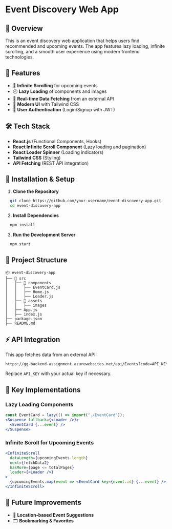 # Event Discovery Web App

## 📌 Overview
This is an event discovery web application that helps users find recommended and upcoming events. The app features lazy loading, infinite scrolling, and a smooth user experience using modern frontend technologies.

## 🚀 Features
- 🔄 **Infinite Scrolling** for upcoming events
- 🕗 **Lazy Loading** of components and images
- 🔗 **Real-time Data Fetching** from an external API
- 🎨 **Modern UI** with Tailwind CSS
- 🔐 **User Authentication** (Login/Signup with JWT)

## 🛠️ Tech Stack
- **React.js** (Functional Components, Hooks)
- **React Infinite Scroll Component** (Lazy loading and pagination)
- **React Loader Spinner** (Loading indicators)
- **Tailwind CSS** (Styling)
- **API Fetching** (REST API integration)

## 🔧 Installation & Setup

1. **Clone the Repository**
```bash
  git clone https://github.com/your-username/event-discovery-app.git
  cd event-discovery-app
```

2. **Install Dependencies**
```bash
  npm install
```

3. **Run the Development Server**
```bash
  npm start
```

## 📂 Project Structure
```
📦 event-discovery-app
├── 📂 src
│   ├── 📂 components
│   │   ├── EventCard.js
│   │   ├── Home.js
│   │   ├── Loader.js
│   ├── 📂 assets
│   │   ├── images
│   ├── App.js
│   ├── index.js
├── package.json
├── README.md
```

## ⚡ API Integration
This app fetches data from an external API:
```bash
https://gg-backend-assignment.azurewebsites.net/api/Events?code=API_KEY&type=reco
```
Replace `API_KEY` with your actual key if necessary.

## 🌟 Key Implementations
### Lazy Loading Components
```jsx
const EventCard = lazy(() => import("./EventCard"));
<Suspense fallback={<Loader />}>
  <EventCard {...event} />
</Suspense>
```

### Infinite Scroll for Upcoming Events
```jsx
<InfiniteScroll
  dataLength={upcomingEvents.length}
  next={fetchData2}
  hasMore={page <= totalPages}
  loader={<Loader />}
>
  {upcomingEvents.map(event => <EventCard key={event.id} {...event} />)}
</InfiniteScroll>
```



## 📌 Future Improvements

- 📍 **Location-based Event Suggestions**
- 🗂 **Bookmarking & Favorites**
